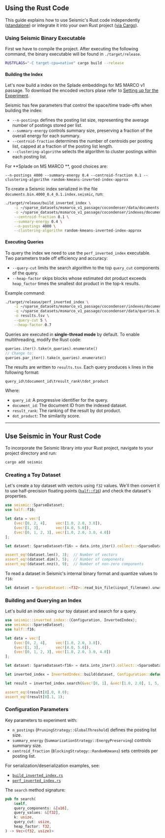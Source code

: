 ## Using the Rust Code
This guide explains how to use Seismic's Rust code independently ([standalone](#itself)) or integrate it into your own Rust project ([via Cargo](#notitsef)).


### <a name="itself"> Using Seismic Binary Executable</a>

First we have to compile the project. After executing the following command, the binary executable will be found in `./target/release`. 

```bash
RUSTFLAGS="-C target-cpu=native" cargo build --release
```

#### Building the Index
Let's now build a index on the Splade embeddings for MS MARCO v1 passage. To download the encoded vectors plase refer to [Setting up for the Experiment](RunExperiments.md#bin_data).

Seismic has few parameters that control the space/time trade-offs when building the index:

- `--n-postings` defines the posting list size, representing the average number of postings stored per list.
- `--summary-energy` controls summary size, preserving a fraction of the overall energy for each summary.
- `--centroid-fraction` determines the number of centroids per posting list, capped at a fraction of the posting list length.
- `--clustering-algorithm` selects the algorithm to cluster postings within each posting list.

For **Splade on MS MARCO **, good choices are:
```
--n-postings 4000 --summary-energy 0.4 --centroid-fraction 0.1 --clustering-algorithm random-kmeans-inverted-index-approx
```

To create a Seismic index serialized in the file `documents.bin.4000_0.4_0.1.index.seismic`, run:

```bash
./target/release/build_inverted_index \
    -i ~/sparse_datasets/msmarco_v1_passage/cocondenser/data/documents.bin \
    -o ~/sparse_datasets/msmarco_v1_passage/cocondenser/indexes/documents.bin.4000_0.4_0.1 \
    --centroid-fraction 0.1 \
    --summary-energy 0.4 \
    --n-postings 4000 \
    --clustering-algorithm random-kmeans-inverted-index-approx
```

#### Executing Queries
To query the index we need to use the `perf_inverted_index` executable. Two parameters trade off efficiency and accuracy:

- `--query-cut` limits the search algorithm to the top `query_cut` components of the query.
- `--heap-factor` skips blocks whose estimated dot product exceeds `heap_factor` times the smallest dot product in the top-k results.

Example command:

```bash
./target/release/perf_inverted_index \
    -i ~/sparse_datasets/msmarco_v1_passage/cocondenser/indexes/documents.bin.4000_0.4_0.1.index.seismic \
    -q ~/sparse_datasets/msmarco_v1_passage/cocondenser/data/queries.bin \
    -o results.tsv \
    --query-cut 5 \
    --heap-factor 0.7
```

Queries are executed in **single-thread mode** by default. To enable multithreading, modify the Rust code:

```rust
queries.iter().take(n_queries).enumerate() 
// Change to:
queries.par_iter().take(n_queries).enumerate()
```

The results are written to `results.tsv`. Each query produces `k` lines in the following format:

```text
query_id\tdocument_id\tresult_rank\tdot_product
```

Where:
- `query_id`: A progressive identifier for the query.
- `document_id`: The document ID from the indexed dataset.
- `result_rank`: The ranking of the result by dot product.
- `dot_product`: The similarity score.

---

## <a name="notitsef">Use Seismic in Your Rust Code</a>

To incorporate the Seismic library into your Rust project, navigate to your project directory and run:

```bash
cargo add seismic
```

### Creating a Toy Dataset
Let's create a toy dataset with vectors using `f32` values. We'll then convert it to use half-precision floating points ([`half::f16`](https://docs.rs/half/latest/half/)) and check the dataset's properties.

```rust
use seismic::SparseDataset;
use half::f16;

let data = vec![
    (vec![0, 2, 4],    vec![1.0, 2.0, 3.0]),
    (vec![1, 3],       vec![4.0, 5.0]),
    (vec![0, 1, 2, 3], vec![1.0, 2.0, 3.0, 4.0])
];

let dataset: SparseDataset<f16> = data.into_iter().collect::<SparseDataset<f32>>().into();

assert_eq!(dataset.len(), 3);  // Number of vectors  
assert_eq!(dataset.dim(), 5);  // Number of components  
assert_eq!(dataset.nnz(), 9);  // Number of non-zero components  
```

To read a dataset in Seismic's internal binary format and quantize values to `f16`:

```rust
let dataset = SparseDataset::<f32>::read_bin_file(&input_filename).unwrap().quantize_f16();
```

### Building and Querying an Index
Let's build an index using our toy dataset and search for a query.

```rust
use seismic::inverted_index::{Configuration, InvertedIndex};
use seismic::SparseDataset;
use half::f16;

let data = vec![
    (vec![0, 2, 4],    vec![1.0, 2.0, 3.0]),
    (vec![1, 3],       vec![4.0, 5.0]),
    (vec![0, 1, 2, 3], vec![1.0, 2.0, 3.0, 4.0])
];

let dataset: SparseDataset<f16> = data.into_iter().collect::<SparseDataset<f32>>().into();

let inverted_index = InvertedIndex::build(dataset, Configuration::default());

let result = inverted_index.search(&vec![0, 1], &vec![1.0, 2.0], 1, 5, 0.7);

assert_eq!(result[0].0, 8.0);
assert_eq!(result[0].1, 1);
```

### Configuration Parameters
Key parameters to experiment with:
- `n_postings` (`PruningStrategy::GlobalThreshold`) defines the posting list size.
- `summary_energy` (`SummarizationStrategy::EnergyPreserving`) controls summary size.
- `centroid_fraction` (`BlockingStrategy::RandomKmeans`) sets centroids per posting list.

For serialization/deserialization examples, see:
- [`build_inverted_index.rs`](src/bin/build_inverted_index.rs)
- [`perf_inverted_index.rs`](src/bin/perf_inverted_index.rs)

The `search` method signature:

```rust
pub fn search(
    &self,
    query_components: &[u16],
    query_values: &[f32],
    k: usize,
    query_cut: usize,
    heap_factor: f32,
) -> Vec<(f32, usize)>
```